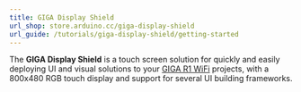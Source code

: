 ```yaml
---
title: GIGA Display Shield
url_shop: store.arduino.cc/giga-display-shield
url_guide: /tutorials/giga-display-shield/getting-started
---
```


The **GIGA Display Shield** is a touch screen solution for quickly and easily deploying UI and visual solutions to your [GIGA R1 WiFi](/hardware/giga-r1-wifi) projects, with a 800x480 RGB touch display and support for several UI building frameworks.